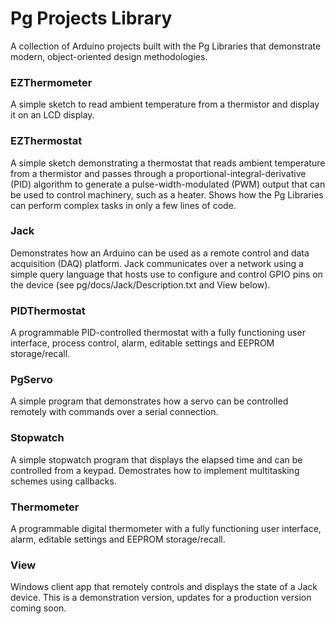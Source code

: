 # Pg Projects Library
A collection of Arduino projects built with the Pg Libraries that demonstrate modern, object-oriented design methodologies. 

### EZThermometer
A simple sketch to read ambient temperature from a thermistor and display it on an LCD display.

### EZThermostat
A simple sketch demonstrating a thermostat that reads ambient temperature from a thermistor and passes through a proportional-integral-derivative (PID) algorithm to generate a pulse-width-modulated (PWM) output that can be used to control machinery, such as a heater. Shows how the Pg Libraries can perform complex tasks in only a few lines of code. 

### Jack 
Demonstrates how an Arduino can be used as a remote control and data acquisition (DAQ) platform. Jack communicates over a network using a simple query language that hosts use to configure and control GPIO pins on the device (see pg/docs/Jack/Description.txt and View below). 

### PIDThermostat
A programmable PID-controlled thermostat with a fully functioning user interface, process control, alarm, editable settings and EEPROM storage/recall.

### PgServo 
A simple program that demonstrates how a servo can be controlled remotely with commands over a serial connection.

### Stopwatch
A simple stopwatch program that displays the elapsed time and can be controlled from a keypad. Demostrates how to implement multitasking schemes using callbacks.

### Thermometer
A programmable digital thermometer with a fully functioning user interface, alarm, editable settings and EEPROM storage/recall.

### View
Windows client app that remotely controls and displays the state of a Jack device. This is a demonstration version, updates for a production version coming soon.
